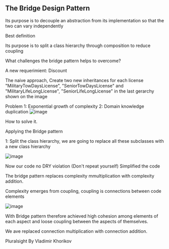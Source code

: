 The Bridge Design Pattern
-------------------------
Its purpose is to decouple an abstraction from its 
implementation so that the two can vary independently

Best definition

Its purpose is to split a class hierarchy through composition to reduce coupling


What challenges the bridge pattern helps to overcome?

A new requerimient: Discount

The naive approach, Create two new inheritances for each license "MilitaryTowDaysLicense", "SeniorTowDaysLicense" and "MilitaryLifeLongLicense", "SeniorLifeLongLicense" in the last gerarchy shown on the image

Problem 
1: Exponential growth of complexity
2: Domain knowledge duplication
![image](https://user-images.githubusercontent.com/40399697/194780305-841f3421-f95a-4b20-99aa-02e73393c5ae.png)

How to solve it.

Applying the Bridge pattern

1: Split the class hierarchy,
we are going to replace all these subclasses with a new class hierarchy

![image](https://user-images.githubusercontent.com/40399697/194983086-59329483-b91c-4365-a914-378a0761b7ae.png)

Now our code no DRY violation (Don't repeat yourself)
Simplified the code

The bridge pattern replaces complexity mmultiplication with complexity addition.

Complexity emerges from coupling, coupling is connections between code elements

![image](https://user-images.githubusercontent.com/40399697/194982390-4eff832e-aa39-40ba-87e9-31dd8076557c.png)

With Bridge pattern therefore achieved high cohesion among elements of each aspect and loose coupling between the aspects of themselves.

We ave replaced connection multiplication with connection addition.



Pluralsight
By Vladimir Khorikov
